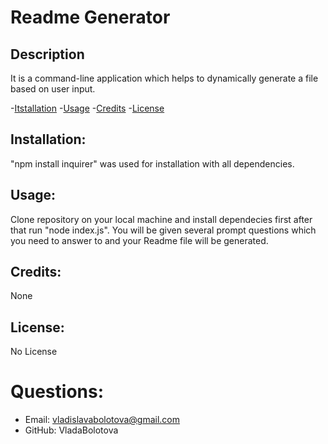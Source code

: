 # Readme Generator

## Description
It is a command-line application which helps to dynamically generate a file based on user input.

-[Itstallation](#installation)
-[Usage](#usage)
-[Credits](#credits)
-[License](#license)


## Installation:
 "npm install inquirer" was used for installation with all dependencies.
## Usage:
 Clone repository on your local machine and install dependecies first after that run "node index.js". You will be given several prompt questions which you need to answer to and your Readme file will be generated.
## Credits:
 None
## License: 
 No License

# Questions:
* Email: vladislavabolotova@gmail.com
* GitHub: VladaBolotova
        